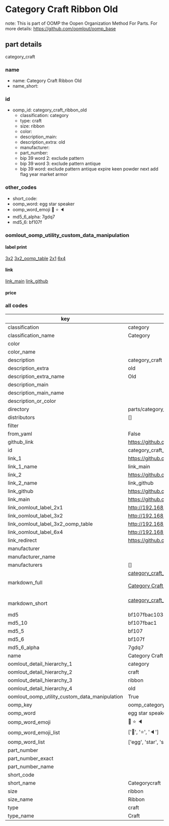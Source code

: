 # Category Craft Ribbon Old  

note: This is part of OOMP the Oopen Organization Method For Parts. For more details: https://github.com/oomlout/oomp_base

##  part details
  



category_craft



### name
* name: Category Craft Ribbon Old
* name_short: 
### id
* oomp_id: category_craft_ribbon_old
  * classification: category
  * type: craft
  * size: ribbon
  * color: 
  * description_main: 
  * description_extra: old
  * manufacturer: 
  * part_number: 
  * bip 39 word 2: exclude pattern
  * bip 39 word 3: exclude pattern antique
  * bip 39 word: exclude pattern antique expire keen powder next add flag year market armor

### other_codes
* short_code: 
* oomp_word: egg star speaker
* oomp_word_emoji :egg: :star: :speaker:
* md5_6_alpha: 7gdq7
* md5_6: bf107f






### oomlout_oomp_utility_custom_data_manipulation
#### label print
[3x2](http://192.168.1.245:1112/?label=oomp%207gdq7)
[3x2_oomp_table](http://192.168.1.108:1112/?label=oomp%207gdq7)
[2x1](http://192.168.1.242:1112/?label=oomp%207gdq7)
[6x4](http://192.168.1.55:1112/?label=oomp%207gdq7)    

#### link

[link_main](https://github.com/oomlout/oomlout_oomp_version_1_messy/tree/main/parts/category_craft_ribbon_old) [link_github](https://github.com/oomlout/oomlout_oomp_version_1_messy/tree/main/parts/category_craft_ribbon_old)                             

#### price







### all codes 
| key | value |  
| --- | --- |  
| classification | category |  
| classification_name | Category |  
| color |  |  
| color_name |  |  
| description | category_craft |  
| description_extra | old |  
| description_extra_name | Old |  
| description_main |  |  
| description_main_name |  |  
| description_or_color |   |  
| directory | parts/category_craft_ribbon_old |  
| distributors | [] |  
| filter |  |  
| from_yaml | False |  
| github_link | https://github.com/oomlout/oomlout_oomp_part_src/tree/main/parts/category_craft_ribbon_old |  
| id | category_craft_ribbon_old |  
| link_1 | https://github.com/oomlout/oomlout_oomp_version_1_messy/tree/main/parts/category_craft_ribbon_old |  
| link_1_name | link_main |  
| link_2 | https://github.com/oomlout/oomlout_oomp_version_1_messy/tree/main/parts/category_craft_ribbon_old |  
| link_2_name | link_github |  
| link_github | https://github.com/oomlout/oomlout_oomp_version_1_messy/tree/main/parts/category_craft_ribbon_old |  
| link_main | https://github.com/oomlout/oomlout_oomp_version_1_messy/tree/main/parts/category_craft_ribbon_old |  
| link_oomlout_label_2x1 | http://192.168.1.242:1112/?label=oomp%207gdq7 |  
| link_oomlout_label_3x2 | http://192.168.1.245:1112/?label=oomp%207gdq7 |  
| link_oomlout_label_3x2_oomp_table | http://192.168.1.108:1112/?label=oomp%207gdq7 |  
| link_oomlout_label_6x4 | http://192.168.1.55:1112/?label=oomp%207gdq7 |  
| link_redirect | https://github.com/oomlout/oomlout_oomp_version_1_messy/tree/main/parts/category_craft_ribbon_old |  
| manufacturer |  |  
| manufacturer_name |  |  
| manufacturers | [] |  
| markdown_full | [category_craft_ribbon_old](none)<br>[](none)<br>[Category Craft Ribbon Old](none)<br><br> |  
| markdown_short | [category_craft_ribbon_old](none)<br><br> |  
| md5 | bf107fbac10332aaa4bcd50613e85277 |  
| md5_10 | bf107fbac1 |  
| md5_5 | bf107 |  
| md5_6 | bf107f |  
| md5_6_alpha | 7gdq7 |  
| name | Category Craft Ribbon Old |  
| oomlout_detail_hierarchy_1 | category |  
| oomlout_detail_hierarchy_2 | craft |  
| oomlout_detail_hierarchy_3 | ribbon |  
| oomlout_detail_hierarchy_4 | old |  
| oomlout_oomp_utility_custom_data_manipulation | True |  
| oomp_key | oomp_category_craft_ribbon_old |  
| oomp_word | egg star speaker |  
| oomp_word_emoji | :egg: :star: :speaker: |  
| oomp_word_emoji_list | [':egg:', ':star:', ':speaker:'] |  
| oomp_word_list | ['egg', 'star', 'speaker'] |  
| part_number |  |  
| part_number_exact |  |  
| part_number_name |  |  
| short_code |  |  
| short_name | Categorycraft |  
| size | ribbon |  
| size_name | Ribbon |  
| type | craft |  
| type_name | Craft |  
